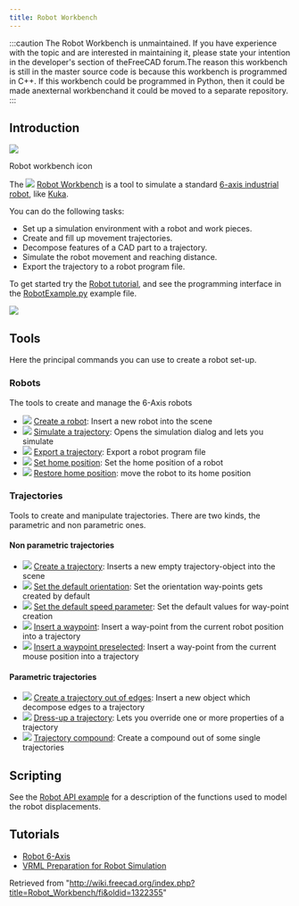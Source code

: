 ```yaml
---
title: Robot Workbench
---
```


:::caution
The Robot Workbench is unmaintained. If you have experience with the topic and are interested in maintaining it, please state your intention in the developer's section of theFreeCAD forum.The reason this workbench is still in the master source code is because this workbench is programmed in C++. If this workbench could be programmed in Python, then it could be made anexternal workbenchand it could be moved to a separate repository.
:::

## Introduction

![](/images/Workbench_Robot.svg)

Robot workbench icon

The ![](/images/Workbench_Robot.svg) [Robot Workbench](/Robot_Workbench "Robot Workbench") is a tool to simulate a standard [6-axis industrial robot](/Robot_6-Axis "Robot 6-Axis"), like [Kuka](http://kuka.com/).

You can do the following tasks:

- Set up a simulation environment with a robot and work pieces.
- Create and fill up movement trajectories.
- Decompose features of a CAD part to a trajectory.
- Simulate the robot movement and reaching distance.
- Export the trajectory to a robot program file.

To get started try the [Robot tutorial](/Robot_tutorial "Robot tutorial"), and see the programming interface in the [RobotExample.py](https://github.com/FreeCAD/FreeCAD_sf_master/blob/master/src/Mod/Robot/RobotExample.py) example file.

![](/images/Robot_Workbench_example.jpg)

## Tools

Here the principal commands you can use to create a robot set-up.

### Robots

The tools to create and manage the 6-Axis robots

- ![](/images/Robot_CreateRobot.svg) [Create a robot](/Robot_CreateRobot "Robot CreateRobot"): Insert a new robot into the scene
- ![](/images/Robot_Simulate.svg) [Simulate a trajectory](/Robot_Simulate "Robot Simulate"): Opens the simulation dialog and lets you simulate
- ![](/images/Robot_Export.svg) [Export a trajectory](/Robot_Export "Robot Export"): Export a robot program file
- ![](/images/Robot_SetHomePos.svg) [Set home position](/Robot_SetHomePos "Robot SetHomePos"): Set the home position of a robot
- ![](/images/Robot_RestoreHomePos.svg) [Restore home position](/Robot_RestoreHomePos "Robot RestoreHomePos"): move the robot to its home position

### Trajectories

Tools to create and manipulate trajectories. There are two kinds, the parametric and non parametric ones.

#### Non parametric trajectories

- ![](/images/Robot_CreateTrajectory.svg) [Create a trajectory](/Robot_CreateTrajectory "Robot CreateTrajectory"): Inserts a new empty trajectory-object into the scene
- ![](/images/Robot_SetDefaultOrientation.svg) [Set the default orientation](/Robot_SetDefaultOrientation "Robot SetDefaultOrientation"): Set the orientation way-points gets created by default
- ![](/images/Robot_SetDefaultValues.svg) [Set the default speed parameter](/Robot_SetDefaultValues "Robot SetDefaultValues"): Set the default values for way-point creation
- ![](/images/Robot_InsertWaypoint.svg) [Insert a waypoint](/Robot_InsertWaypoint "Robot InsertWaypoint"): Insert a way-point from the current robot position into a trajectory
- ![](/images/Robot_InsertWaypointPre.svg) [Insert a waypoint preselected](/Robot_InsertWaypointPre "Robot InsertWaypointPre"): Insert a way-point from the current mouse position into a trajectory

#### Parametric trajectories

- ![](/images/Robot_Edge2Trac.svg) [Create a trajectory out of edges](/Robot_Edge2Trac "Robot Edge2Trac"): Insert a new object which decompose edges to a trajectory
- ![](/images/Robot_TrajectoryDressUp.svg) [Dress-up a trajectory](/Robot_TrajectoryDressUp "Robot TrajectoryDressUp"): Lets you override one or more properties of a trajectory
- ![](/images/Robot_TrajectoryCompound.svg) [Trajectory compound](/Robot_TrajectoryCompound "Robot TrajectoryCompound"): Create a compound out of some single trajectories

## Scripting

See the [Robot API example](/Robot_API_example "Robot API example") for a description of the functions used to model the robot displacements.

## Tutorials

- [Robot 6-Axis](/Robot_6-Axis "Robot 6-Axis")
- [VRML Preparation for Robot Simulation](/VRML_Preparation_for_Robot_Simulation "VRML Preparation for Robot Simulation")

Retrieved from "<http://wiki.freecad.org/index.php?title=Robot_Workbench/fi&oldid=1322355>"
